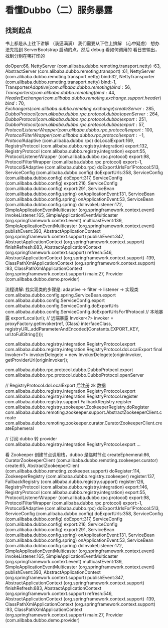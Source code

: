 # 看懂Dubbo（二）服务暴露

## 找到起点 
书上都是从上往下讲解 （装逼满满）
我们需要从下往上排解 （心中疑虑）
想办法先找到 ServerBootstrap 启动的点，然后 debug 看如何调用的
看日志输出，找到分别在哪打印的

doOpen:66, NettyServer (com.alibaba.dubbo.remoting.transport.netty)
<init>:63, AbstractServer (com.alibaba.dubbo.remoting.transport)
<init>:61, NettyServer (com.alibaba.dubbo.remoting.transport.netty)
bind:32, NettyTransporter (com.alibaba.dubbo.remoting.transport.netty)
bind:-1, Transporter$Adaptive (com.alibaba.dubbo.remoting)
bind:56, Transporters (com.alibaba.dubbo.remoting)
bind:44, HeaderExchanger (com.alibaba.dubbo.remoting.exchange.support.header)
bind:70, Exchangers (com.alibaba.dubbo.remoting.exchange)
createServer:285, DubboProtocol (com.alibaba.dubbo.rpc.protocol.dubbo)
openServer:264, DubboProtocol (com.alibaba.dubbo.rpc.protocol.dubbo)
export:251, DubboProtocol (com.alibaba.dubbo.rpc.protocol.dubbo)
export:57, ProtocolListenerWrapper (com.alibaba.dubbo.rpc.protocol)
export:100, ProtocolFilterWrapper (com.alibaba.dubbo.rpc.protocol)
export:-1, Protocol$Adaptive (com.alibaba.dubbo.rpc)
doLocalExport:169, RegistryProtocol (com.alibaba.dubbo.registry.integration)
export:132, RegistryProtocol (com.alibaba.dubbo.registry.integration)
export:55, ProtocolListenerWrapper (com.alibaba.dubbo.rpc.protocol)
export:98, ProtocolFilterWrapper (com.alibaba.dubbo.rpc.protocol)
export:-1, Protocol$Adaptive (com.alibaba.dubbo.rpc)
doExportUrlsFor1Protocol:513, ServiceConfig (com.alibaba.dubbo.config)
doExportUrls:358, ServiceConfig (com.alibaba.dubbo.config)
doExport:317, ServiceConfig (com.alibaba.dubbo.config)
export:216, ServiceConfig (com.alibaba.dubbo.config)
export:291, ServiceBean (com.alibaba.dubbo.config.spring)
onApplicationEvent:131, ServiceBean (com.alibaba.dubbo.config.spring)
onApplicationEvent:53, ServiceBean (com.alibaba.dubbo.config.spring)
doInvokeListener:172, SimpleApplicationEventMulticaster (org.springframework.context.event)
invokeListener:165, SimpleApplicationEventMulticaster (org.springframework.context.event)
multicastEvent:139, SimpleApplicationEventMulticaster (org.springframework.context.event)
publishEvent:393, AbstractApplicationContext (org.springframework.context.support)
publishEvent:347, AbstractApplicationContext (org.springframework.context.support)
finishRefresh:883, AbstractApplicationContext (org.springframework.context.support)
refresh:546, AbstractApplicationContext (org.springframework.context.support)
<init>:139, ClassPathXmlApplicationContext (org.springframework.context.support)
<init>:93, ClassPathXmlApplicationContext (org.springframework.context.support)
main:27, Provider (com.alibaba.dubbo.demo.provider)

流程讲解:
找实现类的步骤是: adaptive -> filter -> listener -> 实现类
com.alibaba.dubbo.config.spring.ServiceBean.export
com.alibaba.dubbo.config.ServiceConfig.export
com.alibaba.dubbo.config.ServiceConfig.doExportUrls
com.alibaba.dubbo.config.ServiceConfig.doExportUrlsFor1Protocol
// 本地暴露
exportLocal(url);
// 远端暴露
Invoker<?> invoker = proxyFactory.getInvoker(ref, (Class) interfaceClass, registryURL.addParameterAndEncoded(Constants.EXPORT_KEY, url.toFullString()));

com.alibaba.dubbo.registry.integration.RegistryProtocol.export
com.alibaba.dubbo.registry.integration.RegistryProtocol.doLocalExport
final Invoker<?> invokerDelegete = new InvokerDelegete<T>(originInvoker, getProviderUrl(originInvoker));

com.alibaba.dubbo.rpc.protocol.dubbo.DubboProtocol.export
com.alibaba.dubbo.rpc.protocol.dubbo.DubboProtocol.openServer

// RegistryProtocol.doLocalExport 后注册 zk 数据
com.alibaba.dubbo.registry.integration.RegistryProtocol.export
com.alibaba.dubbo.registry.integration.RegistryProtocol.register
com.alibaba.dubbo.registry.support.FailbackRegistry.register
com.alibaba.dubbo.registry.zookeeper.ZookeeperRegistry.doRegister
com.alibaba.dubbo.remoting.zookeeper.support.AbstractZookeeperClient.create
com.alibaba.dubbo.remoting.zookeeper.curator.CuratorZookeeperClient.createEphemeral

// 订阅 dubbo 转 provider
com.alibaba.dubbo.registry.integration.RegistryProtocol.export
...

看 Zookeeper 创建节点调用栈，dubbo 是临时节点
createEphemeral:86, CuratorZookeeperClient (com.alibaba.dubbo.remoting.zookeeper.curator)
create:65, AbstractZookeeperClient (com.alibaba.dubbo.remoting.zookeeper.support)
doRegister:114, ZookeeperRegistry (com.alibaba.dubbo.registry.zookeeper)
register:137, FailbackRegistry (com.alibaba.dubbo.registry.support)
register:126, RegistryProtocol (com.alibaba.dubbo.registry.integration)
export:146, RegistryProtocol (com.alibaba.dubbo.registry.integration)
export:55, ProtocolListenerWrapper (com.alibaba.dubbo.rpc.protocol)
export:98, ProtocolFilterWrapper (com.alibaba.dubbo.rpc.protocol)
export:-1, Protocol$Adaptive (com.alibaba.dubbo.rpc)
doExportUrlsFor1Protocol:513, ServiceConfig (com.alibaba.dubbo.config)
doExportUrls:358, ServiceConfig (com.alibaba.dubbo.config)
doExport:317, ServiceConfig (com.alibaba.dubbo.config)
export:216, ServiceConfig (com.alibaba.dubbo.config)
export:291, ServiceBean (com.alibaba.dubbo.config.spring)
onApplicationEvent:131, ServiceBean (com.alibaba.dubbo.config.spring)
onApplicationEvent:53, ServiceBean (com.alibaba.dubbo.config.spring)
doInvokeListener:172, SimpleApplicationEventMulticaster (org.springframework.context.event)
invokeListener:165, SimpleApplicationEventMulticaster (org.springframework.context.event)
multicastEvent:139, SimpleApplicationEventMulticaster (org.springframework.context.event)
publishEvent:393, AbstractApplicationContext (org.springframework.context.support)
publishEvent:347, AbstractApplicationContext (org.springframework.context.support)
finishRefresh:883, AbstractApplicationContext (org.springframework.context.support)
refresh:546, AbstractApplicationContext (org.springframework.context.support)
<init>:139, ClassPathXmlApplicationContext (org.springframework.context.support)
<init>:93, ClassPathXmlApplicationContext (org.springframework.context.support)
main:27, Provider (com.alibaba.dubbo.demo.provider)